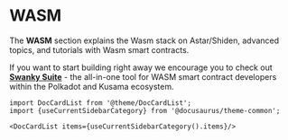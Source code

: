 # WASM

The **WASM** section explains the Wasm stack on Astar/Shiden, advanced topics, and tutorials with Wasm smart contracts.

If you want to start building right away we encourage you to check out [**Swanky Suite**](sc-dev/tools/swanky) - the all-in-one tool for WASM smart contract developers within the Polkadot and Kusama ecosystem. 

```mdx-code-block
import DocCardList from '@theme/DocCardList';
import {useCurrentSidebarCategory} from '@docusaurus/theme-common';

<DocCardList items={useCurrentSidebarCategory().items}/>
```
